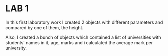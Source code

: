 # LAB 1

In this first laboratory work I created 2 objects with different parameters and compared by one of them, the height.

Also, I created a bunch of objects which contained a list of universities with students' names in it, age, marks and i calculated the average mark per university.
